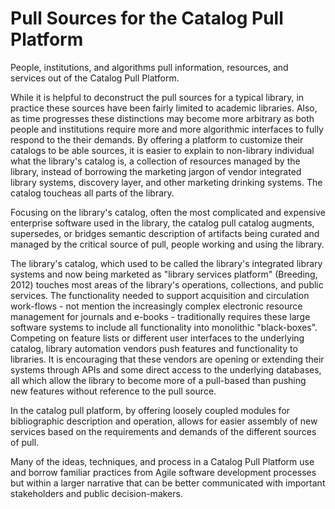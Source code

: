 # Pull Sources for the Catalog Pull Platform
People, institutions, and algorithms pull information, resources, and services out of the Catalog Pull Platform.

While it is helpful to deconstruct the pull sources for a typical library, in practice these sources have been fairly limited to academic libraries. Also, as time progresses these distinctions may become more arbitrary as both people and institutions require more and more algorithmic interfaces to fully respond to the their demands. By offering a platform to customize their catalogs to be able sources, it is easier to explain to non-library individual what the library's catalog is, a collection of resources managed by the library, instead of borrowing the marketing jargon of vendor integrated library systems, discovery layer, and other marketing drinking systems. The catalog toucheas all parts of the library.

Focusing on the library's catalog, often the most complicated and expensive enterprise software used in the library, the catalog pull catalog augments, supersedes, or bridges semantic description of artifacts being curated and managed by the critical source of pull, people working and using the library.

The library's catalog, which used to be called the library's integrated library systems and now being marketed as "library services platform" (Breeding, 2012) touches most areas of the library's operations, collections, and public services. The functionality needed to support acquisition and circulation work-flows - not mention the increasingly complex electronic resource management for journals and e-books - traditionally requires these large software systems to include all functionality into monolithic "black-boxes". Competing on feature lists or different user interfaces to the underlying catalog, library automation vendors push features and functionality to libraries. It is encouraging that these vendors are opening or extending their systems through APIs and some direct access to the underlying databases, all which allow the library to become more of a pull-based than pushing new features without reference to the pull source.

In the catalog pull platform, by offering loosely coupled modules for bibliographic description and operation, allows for easier assembly of new services based on the requirements and demands of the different sources of pull.

Many of the ideas, techniques, and process in a Catalog Pull Platform use and borrow familiar practices from Agile software development processes but within a larger narrative
that can be better communicated with important stakeholders and public decision-makers.
